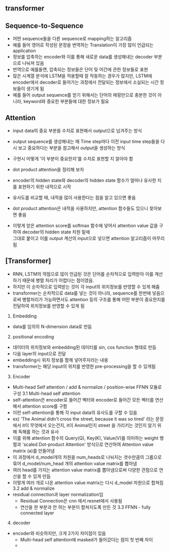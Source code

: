 ## transformer

## Sequence-to-Sequence
- 어떤 sequence들을 다른 sequence로 mapping하는 알고리즘
- 예를 들어 영어로 작성된 문장을 번역하는 Translation이 가장 많이 언급되는 application
- 정보를 압축하는 encoder와 이를 통해 새로운 data를 생성해내는 decoder 부분으로 나눠져 있음
- 번역으로 예를들면, 압축되는 정보들은 단어 및 어간에 관한 정보들로 표현
- 많은 시계열 분석에 LSTM을 적용할때 잘 작동하는 경우가 많지만, LSTM에 encoder에서 decoder로 들어가는 과정에서
  전달되는 정보에서 소실되는 시간 정보들이 생기게 됨
- 예를 들어 output sequence를 얻기 위해서는 단어의 매핑만으로 충분한 것이 아니라, keyword와 중요한 부분들에 대한 정보가 필요

## Attention
- input data의 중요 부분을 수치로 표현해서 output으로 넘겨주는 방식
- output sequence를 생성해내는 매 Time step마다 이전 input time step들을 다시 보고 
  중요하다는 부분을 참고해서 output을 생성하는 방식
- 구현시 어떻게 '이 부분이 중요한지'를 수치로 표현할 지 알아야 함
- dot product attention을 정리해 보자

- encoder의 hidden state와 decoder의 hidden state 함수가 얼마나 유사한 지를 표현하기 위한 
  내적으로 시작
- 유사도를 비교할 때, 내적을 많이 사용한다는 점을 알고 있으면 좋음
- dot product attention은 내적을 사용하지만, attention 함수들도 있으니 찾아보면 좋음
- 이렇게 얻은 attention score를 softmax 함수에 넣어서 attention value 값을 구하여 decoder의 hidden state 차원 밑에  
  그대로 붙이고 이를 output 계산의 input으로 넣으면 attention 알고리즘이 마무리 됨

## [Transformer]
- RNN, LSTM의 약점으로 많이 언급된 것은 단어를 순차적으로 입력받아 이를 계산하기 때문에
  병렬 처리가 어렵다는 점이였음.
- 하지만 이 순차적으로 입력받는 것이 각 input의 위치정보를 반영할 수  있게 해줌
- transformer는 순차적으로 data를 넣는 것이 아니라, sequence를 한번에 넣음으로써 병렬처리가 가능하면서도
  attention 등의 구조를 통해 어떤 부분이 중요한지를 전달하여 위치정보를 반영할 수 있게 됨

1. Embedding
  - data를 임의의 N-dimension data로 만듬

2.  positional encoding
  - 데이터의 위치정보와 embedding된 데이터를 sin, cos function 형태로 만듬
  - 다음 layer의 input으로 전달
  - embedding시 위치 정보를 함께 넣어주자라는 내용
  - transformer는 해당 input의 위치를 반영한 pre-processing을 할 수 있게됨

3. Encoder
  - Multi-head Self attention / add & normalize / position-wise FFNN 모듈로 구성
  3.1 Multi-head self attention
  - self-attention은 encoder로 들어간 벡터와 encoder로 들어간 모든 벡터를 연산해서 attention score를 구함
  - 이런 self-attention을 통해 각 input data의 유사도를 구할 수 있음
  - ex) 'The Animal didn't cross the street, because it was so tired' 라는 문장에서
    it이 무엇에서 오는건지, it이 Animal인지 street 을 가리키는 것인지 알기 위해 독해를 하는 것과 유사
  - 이를 위해 attention 함수의 Query(Q), Key(K), Value(V)를 의미하는 weight 행렬과
    'scaled Dot-product Attention' 방식으로 연산하여 Attention value matrix (a)를 만들어냄
  - 이 과정에서 d_model개의 차원을 num_heads로 나눠지는 갯수만큼의 그룹으로 묶어 d_model/num_head 개의
    attention value matrix를 뽑아냄
  - 여러 head를 가지는 attention value matrix를 뽑아냄으로써 다양한 관점으로 연산을 할 수 있게 만듬
  - 이렇게 여러 개로 나온 attention value matrix는 다시 d_model 차원으로 합쳐짐
 3.2 add & normalize
  - residual connection과 layer normalization임
    - Residual Connection은 cnn 에서 resnet에서 사용됨
    - 연산을 한 부분과 안 하는 부분이 합쳐지도록 만든 것
 3.3 FFNN - fully connected layer

4. decoder
- encoder와 비슷하지만, 크게 2가지 차이점이 있음
  - Multi-head self attention에 masked가 들어갔다는 점이 첫 번째 차이
  -  




